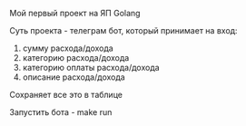 Мой первый проект на ЯП Golang

Суть проекта - телеграм бот, который принимает на вход:
1. сумму расхода/дохода
2. категорию расхода/дохода
3. категорию оплаты расхода/дохода
4. описание расхода/дохода

Сохраняет все это в таблице

Запустить бота - make run